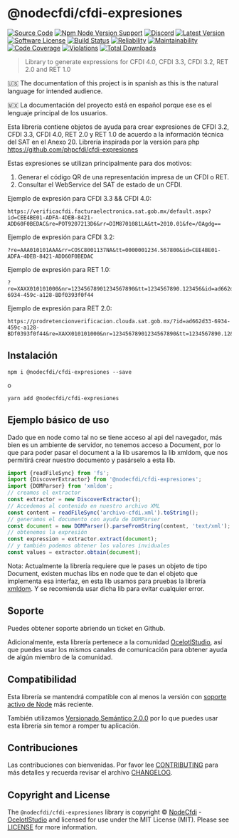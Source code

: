 # @nodecfdi/cfdi-expresiones

[![Source Code][badge-source]][source]
[![Npm Node Version Support][badge-node-version]][node-version]
[![Discord][badge-discord]][discord]
[![Latest Version][badge-release]][release]
[![Software License][badge-license]][license]
[![Build Status][badge-build]][build]
[![Reliability][badge-reliability]][reliability]
[![Maintainability][badge-maintainability]][maintainability]
[![Code Coverage][badge-coverage]][coverage]
[![Violations][badge-violations]][violations]
[![Total Downloads][badge-downloads]][downloads]

> Library to generate expressions for CFDI 4.0, CFDI 3.3, CFDI 3.2, RET 2.0 and RET 1.0

:us: The documentation of this project is in spanish as this is the natural language for intended audience.

:mexico: La documentación del proyecto está en español porque ese es el lenguaje principal de los usuarios.

Esta librería contiene objetos de ayuda para crear expresiones de CFDI 3.2, CFDI 3.3, CFDI 4.0, RET 2.0 y RET 1.0 de acuerdo a la información técnica del SAT en el Anexo 20. Librería inspirada por la versión para php <https://github.com/phpcfdi/cfdi-expresiones>

Estas expresiones se utilizan principalmente para dos motivos:

1. Generar el código QR de una representación impresa de un CFDI o RET.
2. Consultar el WebService del SAT de estado de un CFDI.

Ejemplo de expresión para CFDI 3.3 && CFDI 4.0:

```text
https://verificacfdi.facturaelectronica.sat.gob.mx/default.aspx?id=CEE4BE01-ADFA-4DEB-8421-ADD60F0BEDAC&re=POT9207213D6&rr=DIM8701081LA&tt=2010.01&fe=/OAgdg==
```

Ejemplo de expresión para CFDI 3.2:

```text
?re=AAA010101AAA&rr=COSC8001137NA&tt=0000001234.567800&id=CEE4BE01-ADFA-4DEB-8421-ADD60F0BEDAC
```

Ejemplo de expresión para RET 1.0:

```text
?re=XAXX010101000&nr=12345678901234567890&tt=1234567890.123456&id=ad662d33-6934-459c-a128-BDf0393f0f44
```

Ejemplo de expresión para RET 2.0:

```text
https://prodretencionverificacion.clouda.sat.gob.mx/?id=ad662d33-6934-459c-a128-BDf0393f0f44&re=XAXX010101000&nr=12345678901234567890&tt=1234567890.12&fe=/OAgdg==
```

## Instalación

```shell
npm i @nodecfdi/cfdi-expresiones --save
```

o

```shell
yarn add @nodecfdi/cfdi-expresiones
```

## Ejemplo básico de uso

Dado que en node como tal no se tiene acceso al api del navegador, más bien es un ambiente de servidor, no tenemos
acceso a Document, por lo que para poder pasar el document a la lib usaremos la lib xmldom, que nos permitirá crear
nuestro documento y pasárselo a esta lib.

```ts
import {readFileSync} from 'fs';
import {DiscoverExtractor} from '@nodecfdi/cfdi-expresiones';
import {DOMParser} from 'xmldom';
// creamos el extractor
const extractor = new DiscoverExtractor();
// Accedemos al contenido en nuestro archivo XML
const content = readFileSync('archivo-cfdi.xml').toString();
// generamos el documento con ayuda de DOMParser
const document = new DOMParser().parseFromString(content, 'text/xml');
// obtenemos la expresión
const expression = extractor.extract(document);
// y también podemos obtener los valores inviduales
const values = extractor.obtain(document);
```

Nota: Actualmente la librería requiere que le pases un objeto de tipo Document, existen muchas libs en node que te dan
el objeto que implementa esa interfaz, en esta lib usamos para pruebas la
librería [xmldom](https://www.npmjs.com/package/xmldom). Y se recomienda usar dicha lib para evitar cualquier error.

## Soporte

Puedes obtener soporte abriendo un ticket en Github.

Adicionalmente, esta librería pertenece a la comunidad [OcelotlStudio](https://ocelotlstudio.com), así que puedes usar los mismos canales de comunicación para obtener ayuda de algún miembro de la comunidad.

## Compatibilidad

Esta librería se mantendrá compatible con al menos la versión con
[soporte activo de Node](https://nodejs.org/es/about/releases/) más reciente.

También utilizamos [Versionado Semántico 2.0.0](https://semver.org/lang/es/) por lo que puedes usar esta librería sin temor a romper tu aplicación.

## Contribuciones

Las contribuciones con bienvenidas. Por favor lee [CONTRIBUTING][] para más detalles y recuerda revisar el archivo [CHANGELOG][].

## Copyright and License

The `@nodecfdi/cfdi-expresiones` library is copyright © [NodeCfdi](https://github.com/nodecfdi) - [OcelotlStudio](https://ocelotlstudio.com) and licensed for use under the MIT License (MIT). Please see [LICENSE][] for more information.

[contributing]: https://github.com/nodecfdi/cfdi-expresiones/blob/main/CONTRIBUTING.md
[changelog]: https://github.com/nodecfdi/cfdi-expresiones/blob/main/CHANGELOG.md

[source]: https://github.com/nodecfdi/cfdi-expresiones
[node-version]: https://www.npmjs.com/package/@nodecfdi/cfdi-expresiones
[discord]: https://discord.gg/AsqX8fkW2k
[release]: https://www.npmjs.com/package/@nodecfdi/cfdi-expresiones
[license]: https://github.com/nodecfdi/cfdi-expresiones/blob/main/LICENSE
[build]: https://github.com/nodecfdi/cfdi-expresiones/actions/workflows/build.yml?query=branch:main
[reliability]:https://sonarcloud.io/component_measures?id=nodecfdi_cfdi-expresiones&metric=Reliability
[maintainability]: https://sonarcloud.io/component_measures?id=nodecfdi_cfdi-expresiones&metric=Maintainability
[coverage]: https://sonarcloud.io/component_measures?id=nodecfdi_cfdi-expresiones&metric=Coverage
[violations]: https://sonarcloud.io/project/issues?id=nodecfdi_cfdi-expresiones&resolved=false
[downloads]: https://www.npmjs.com/package/@nodecfdi/cfdi-expresiones

[badge-source]: https://img.shields.io/badge/source-nodecfdi/cfdi--expresiones-blue.svg?logo=github
[badge-node-version]: https://img.shields.io/node/v/@nodecfdi/cfdi-expresiones.svg?logo=nodedotjs
[badge-discord]: https://img.shields.io/discord/459860554090283019?logo=discord
[badge-release]: https://img.shields.io/npm/v/@nodecfdi/cfdi-expresiones.svg?logo=npm
[badge-license]: https://img.shields.io/github/license/nodecfdi/cfdi-expresiones.svg?logo=open-source-initiative
[badge-build]: https://img.shields.io/github/workflow/status/nodecfdi/cfdi-expresiones/build/main?logo=github-actions
[badge-reliability]: https://sonarcloud.io/api/project_badges/measure?project=nodecfdi_cfdi-expresiones&metric=reliability_rating
[badge-maintainability]: https://sonarcloud.io/api/project_badges/measure?project=nodecfdi_cfdi-expresiones&metric=sqale_rating
[badge-coverage]: https://img.shields.io/sonar/coverage/nodecfdi_cfdi-expresiones/main?logo=sonarcloud&server=https%3A%2F%2Fsonarcloud.io
[badge-violations]: https://img.shields.io/sonar/violations/nodecfdi_cfdi-expresiones/main?format=long&logo=sonarcloud&server=https%3A%2F%2Fsonarcloud.io
[badge-downloads]: https://img.shields.io/npm/dm/@nodecfdi/cfdi-expresiones.svg?logo=npm
